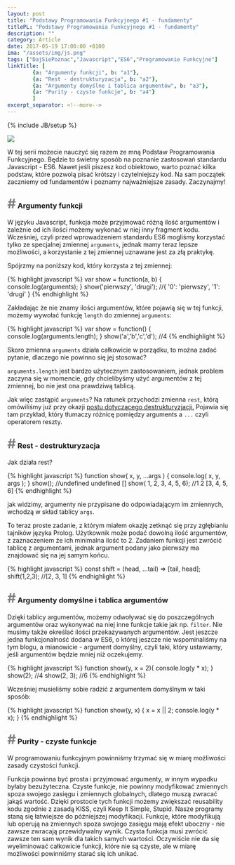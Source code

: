 ```yaml
---
layout: post
title: "Podstawy Programowania Funkcyjnego #1 - fundamenty"
titlePL: "Podstawy Programowania Funkcyjnego #1 - fundamenty"
description: ""
category: Article
date: 2017-05-19 17:00:00 +0100
ima: "/assets/img/js.png"
tags: ["DajSiePoznac","Javascript","ES6","Programowanie Funkcyjne"]
linkTitle: [ 
		{a: "Argumenty funkcji", b: "a1"},
		{a: "Rest - destrukturyzacja", b: "a2"},
		{a: "Argumenty domyślne i tablica argumentów", b: "a3"},
		{a: "Purity - czyste funkcje", b: "a4"}
		]
excerpt_separator: <!--more-->
---
```

<!-- {% highlight javascript %} 
{% endhighlight %} -->
{% include JB/setup %}

<img src="{{ site.baseurl }}/assets/img/js.png" >

<p>W tej serii możecie nauczyć się razem ze mną Podstaw Programowania Funkcyjnego. Będzie to świetny sposób na poznanie zastosowań standardu Javascript - ES6. Nawet jeśli piszesz kod obiektowo, warto poznać kilka podstaw, które pozwolą pisać krótszy i czytelniejszy kod. Na sam początek zaczniemy od fundamentów i poznamy najważniejsze zasady. Zaczynajmy!</p><!--more-->



<h3 id="a1"><span style="color:gray; font-size: 30px;">#</span> Argumenty funkcji</h3>
<p>W języku Javascript, funkcja może przyjmować różną ilość argumentów i zależnie od ich ilości możemy wykonać w niej inny fragment kodu. Wcześniej, czyli przed wprowadzeniem standardu ES6 mogliśmy korzystać tylko ze specjalnej zmiennej <code>arguments</code>, jednak mamy teraz lepsze możliwości, a korzystanie z tej zmiennej uznawane jest za złą praktykę.</p>
<p>Spójrzmy na poniższy kod, który korzysta z tej zmiennej:</p>
{% highlight javascript %} 
var show = function(a, b) {
    console.log(arguments);
}
show('pierwszy', 'drugi'); //{ '0': 'pierwszy', '1': 'drugi' }
{% endhighlight %}
<p>Zakładając że nie znamy ilości argumentów, które pojawią się w tej funkcji, możemy wywołać funkcję <code>length</code> do zmiennej <code>arguments</code>:</p>
{% highlight javascript %} 
var show = function() {
    console.log(arguments.length);
}
show('a','b','c','d'); //4
{% endhighlight %}
<p>Skoro zmienna <code>arguments</code> działa całkowicie w porządku, to można zadać pytanie, dlaczego nie powinno się jej stosować?</p>
<p><code>arguments.length</code> jest bardzo użytecznym zastosowaniem, jednak problem zaczyna się w momencie, gdy chcielibyśmy użyć argumentów z tej zmiennej, bo nie jest ona prawdziwą tablicą.</p>
<p>Jak więc zastąpić <code>arguments</code>? Na ratunek przychodzi zmienna <code>rest</code>, którą omówiliśmy już przy okazji <a href="https://www.idaszak.com/article/2017/04/14/es6-3-destrukturyzacja-nowe-podejscie-do-tablic-i-obiektow#a3">postu dotyczącego destrukturyzjacji.</a>  Pojawia się tam przykład, który tłumaczy różnicę pomiędzy arguments a <code>...</code> czyli operatorem reszty.</p>

<h3 id="a2"><span style="color:gray; font-size: 30px;">#</span> Rest - destrukturyzacja</h3>
<p>Jak działa rest?</p>
{% highlight javascript %} 
function show( x, y, ...args ) {
	console.log( x, y, args );
}
show(); //undefined undefined []
show( 1, 2, 3, 4, 5, 6); //1 2 [3, 4, 5, 6]
{% endhighlight %}
<p>jak widzimy, argumenty nie przypisane do odpowiadającym im zmiennych, wchodzą w skład tablicy <code>args</code>.</p>
<p>To teraz proste zadanie, z którym miałem okazję zetknąć się przy zgłębianiu tajników języka Prolog. Użytkownik może podać dowolną ilość argumentów, z zaznaczeniem że ich minimalna ilość to 2. Zadaniem funkcji jest zwrócić tablicę z argumentami, jednak argument podany jako pierwszy ma znajdować się na jej samym końcu.</p>
{% highlight javascript %} 
const shift = (head, ...tail) => [tail, head];
shift(1,2,3); //[2, 3, 1]
{% endhighlight %}

<h3 id="a3"><span style="color:gray; font-size: 30px;">#</span> Argumenty domyślne i tablica argumentów</h3>
<p>Dzięki tablicy argumentów, możemy odwoływać się do poszczególnych argumentów oraz wykonywać na niej inne funkcje takie jak np. <code>filter</code>. Nie musimy także określać ilości przekazywanych argumentów. Jest jeszcze jedna funkcjonalność dodana w ES6, o której jeszcze nie wspominaliśmy na tym blogu, a mianowicie - argument domyślny, czyli taki, który ustawiamy, jeśli argumentów będzie mniej niż oczekujemy.</p>

{% highlight javascript %} 
function show(y, x = 2){
  console.log(y * x);
}
show(2); //4
show(2, 3); //6
{% endhighlight %}
<p>Wcześniej musieliśmy sobie radzić z argumentem domyślnym w taki sposób:</p>
{% highlight javascript %} 
function show(y, x) {
  x = x || 2;
  console.log(y * x);
}
{% endhighlight %}

<h3 id="a4"><span style="color:gray; font-size: 30px;">#</span> Purity - czyste funkcje</h3>
<p>W programowaniu funkcyjnym powinniśmy trzymać się w miarę możliwości zasady czystości funkcji.</p>
<p>Funkcja powinna być prosta i przyjmować argumenty, w innym wypadku byłaby bezużyteczna. Czyste funkcje, nie powinny modyfikować zmiennych spoza swojego zasięgu i zmiennych globalnych, dlatego muszą zwracać jakąś wartość. Dzięki prostocie tych funkcji możemy zwiększać reusability kodu zgodnie z zasadą KISS, czyli Keep It Simple, Stupid. Nasze programy staną się łatwiejsze do późniejszej modyfikacji. Funkcje, które modyfikują lub operują na zmiennych spoza swojego zasięgu mają efekt uboczny - nie zawsze zwracają przewidywalny wynik. Czysta funkcja musi zwrócić zawsze ten sam wynik dla takich samych wartości. Oczywiście nie da się wyeliminować całkowicie funkcji, które nie są czyste, ale w miarę możliwości powinniśmy starać się ich unikać.</p>